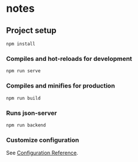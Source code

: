 # notes

## Project setup

```
npm install
```

### Compiles and hot-reloads for development

```
npm run serve
```

### Compiles and minifies for production

```
npm run build
```

### Runs json-server

```
npm run backend
```

### Customize configuration

See [Configuration Reference](https://cli.vuejs.org/config/).
